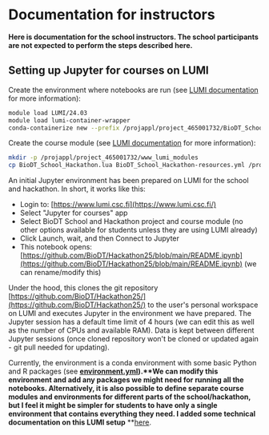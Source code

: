 # Documentation for instructors

**Here is documentation for the school instructors. The school participants are not expected to perform the steps described here.**

## Setting up Jupyter for courses on LUMI

Create the environment where notebooks are run (see [LUMI documentation](https://docs.lumi-supercomputer.eu/software/installing/container-wrapper/) for more information):

```bash
module load LUMI/24.03
module load lumi-container-wrapper
conda-containerize new --prefix /projappl/project_465001732/BioDT_School_Hackathon_env BioDT_School_Hackathon_env.yml
```

Create the course module (see [LUMI documentation](https://docs.lumi-supercomputer.eu/runjobs/webui/jupyter-for-courses/) for more information):

```bash
mkdir -p /projappl/project_465001732/www_lumi_modules
cp BioDT_School_Hackathon.lua BioDT_School_Hackathon-resources.yml /projappl/project_465001732/www_lumi_modules/
```


An initial Jupyter environment has been prepared on LUMI for the school and hackathon. In short, it works like this:

* Login to: [https://www.lumi.csc.fi](https://www.lumi.csc.fi/)
* Select "Jupyter for courses" app
* Select BioDT School and Hackathon project and course module (no other options available for students unless they are using LUMI already)
* Click Launch, wait, and then Connect to Jupyter
* This notebook opens: [https://github.com/BioDT/Hackathon25/blob/main/README.ipynb](https://github.com/BioDT/Hackathon25/blob/main/README.ipynb) (we can rename/modify this)

Under the hood, this clones the git repository [https://github.com/BioDT/Hackathon25/](https://github.com/BioDT/Hackathon25/) to the user's personal workspace on LUMI and executes Jupyter in the environment we have prepared. The Jupyter session has a default time limit of 4 hours (we can edit this as well as the number of CPUs and available RAM). Data is kept between different Jupyter sessions (once cloned repository won't be cloned or updated again - git pull needed for updating).

Currently, the environment is a conda environment with some basic Python and R packages (see **[environment.yml](https://github.com/BioDT/Hackathon25/blob/main/for_instructors/BioDT_School_Hackathon_env.yml "https://github.com/BioDT/Hackathon25/blob/main/for_instructors/BioDT_School_Hackathon_env.yml")).**We can modify this environment and add any packages we might need for running all the notebooks. Alternatively, it is also possible to define separate course modules and environments for different parts of the school/hackathon, but I feel it might be simpler for students to have only a single environment that contains everything they need. I added some technical documentation on this LUMI setup** **[here](https://github.com/BioDT/Hackathon25/tree/main/for_instructors "https://github.com/BioDT/Hackathon25/tree/main/for_instructors").
